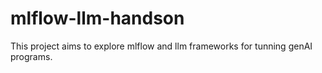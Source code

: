 # mlflow-llm-handson
This project aims to explore mlflow and llm frameworks for tunning genAI programs.
